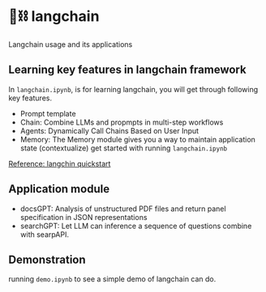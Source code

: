 # 🦜⛓️ langchain
Langchain usage and its applications


## Learning key features in langchain framework
In `langchain.ipynb`, is for learning langchain, you will get through following key features.
* Prompt template
* Chain: Combine LLMs and propmpts in multi-step workflows 
* Agents: Dynamically Call Chains Based on User Input
* Memory: The Memory module gives you a way to maintain application state (contextualize)
get started with running `langchain.ipynb`

[Reference: langchin quickstart](https://python.langchain.com/docs/get_started/quickstart)


## Application module
* docsGPT: Analysis of unstructured PDF files and return panel specification in JSON representations
* searchGPT: Let LLM can inference a sequence of questions combine with searpAPI.

## Demonstration
running `demo.ipynb` to see a simple demo of langchain can do. 
